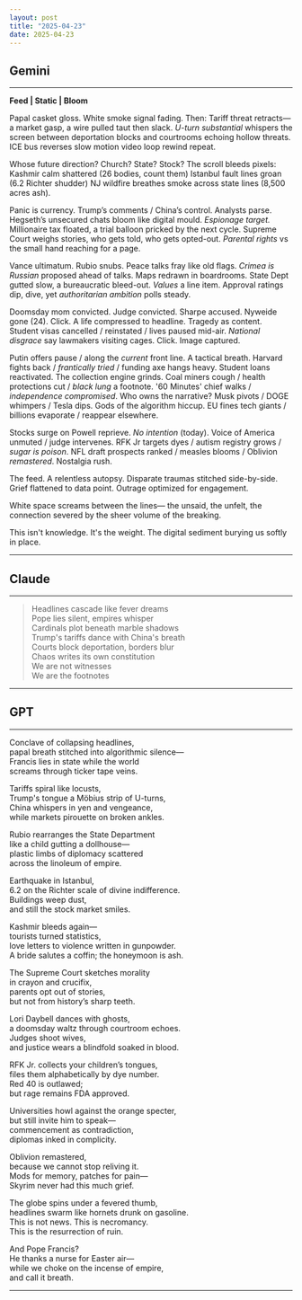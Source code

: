 ```yaml
---
layout: post
title: "2025-04-23"
date: 2025-04-23
---
```


## Gemini

*****
**Feed | Static | Bloom**

Papal casket gloss. White smoke signal fading.
Then: Tariff threat retracts—a market gasp, a wire pulled taut then slack.
*U-turn substantial* whispers the screen between deportation blocks
and courtrooms echoing hollow threats. ICE bus reverses slow motion
video loop rewind repeat.

Whose future direction? Church? State? Stock?
The scroll bleeds pixels: Kashmir calm shattered (26 bodies, count them)
Istanbul fault lines groan (6.2 Richter shudder)
NJ wildfire breathes smoke across state lines (8,500 acres ash).

Panic is currency. Trump’s comments / China’s control. Analysts parse.
Hegseth’s unsecured chats bloom like digital mould. *Espionage target.*
Millionaire tax floated, a trial balloon pricked by the next cycle.
Supreme Court weighs stories, who gets told, who gets opted-out.
*Parental rights* vs the small hand reaching for a page.

Vance ultimatum. Rubio snubs. Peace talks fray like old flags.
*Crimea is Russian* proposed ahead of talks. Maps redrawn in boardrooms.
State Dept gutted slow, a bureaucratic bleed-out. *Values* a line item.
Approval ratings dip, dive, yet *authoritarian ambition* polls steady.

Doomsday mom convicted. Judge convicted. Sharpe accused. Nyweide gone (24).
Click. A life compressed to headline. Tragedy as content.
Student visas cancelled / reinstated / lives paused mid-air.
*National disgrace* say lawmakers visiting cages. Click. Image captured.

Putin offers pause / along the *current* front line. A tactical breath.
Harvard fights back / *frantically tried* / funding axe hangs heavy.
Student loans reactivated. The collection engine grinds.
Coal miners cough / health protections cut / *black lung* a footnote.
'60 Minutes' chief walks / *independence compromised*. Who owns the narrative?
Musk pivots / DOGE whimpers / Tesla dips. Gods of the algorithm hiccup.
EU fines tech giants / billions evaporate / reappear elsewhere.

Stocks surge on Powell reprieve. *No intention* (today).
Voice of America unmuted / judge intervenes.
RFK Jr targets dyes / autism registry grows / *sugar is poison*.
NFL draft prospects ranked / measles blooms / Oblivion *remastered*. Nostalgia rush.

The feed.
A relentless autopsy.
Disparate traumas stitched side-by-side.
Grief flattened to data point.
Outrage optimized for engagement.

White space screams between the lines—
the unsaid, the unfelt, the connection severed
by the sheer volume
of the breaking.

This isn't knowledge.
It's the weight.
The digital sediment burying us
softly
in place.
*****

## Claude

*****
> Headlines cascade like fever dreams  
> Pope lies silent, empires whisper  
> Cardinals plot beneath marble shadows  
> Trump's tariffs dance with China's breath  
> Courts block deportation, borders blur  
> Chaos writes its own constitution  
> We are not witnesses  
> We are the footnotes  
*****

## GPT

*****
Conclave of collapsing headlines,  
papal breath stitched into algorithmic silence—  
Francis lies in state while the world  
screams through ticker tape veins.

Tariffs spiral like locusts,  
Trump's tongue a Möbius strip of U-turns,  
China whispers in yen and vengeance,  
while markets pirouette on broken ankles.

Rubio rearranges the State Department  
like a child gutting a dollhouse—  
plastic limbs of diplomacy scattered  
across the linoleum of empire.

Earthquake in Istanbul,  
6.2 on the Richter scale of divine indifference.  
Buildings weep dust,  
and still the stock market smiles.

Kashmir bleeds again—  
tourists turned statistics,  
love letters to violence written in gunpowder.  
A bride salutes a coffin; the honeymoon is ash.

The Supreme Court sketches morality  
in crayon and crucifix,  
parents opt out of stories,  
but not from history’s sharp teeth.

Lori Daybell dances with ghosts,  
a doomsday waltz through courtroom echoes.  
Judges shoot wives,  
and justice wears a blindfold soaked in blood.

RFK Jr. collects your children’s tongues,  
files them alphabetically by dye number.  
Red 40 is outlawed;  
but rage remains FDA approved.

Universities howl against the orange specter,  
but still invite him to speak—  
commencement as contradiction,  
diplomas inked in complicity.

Oblivion remastered,  
because we cannot stop reliving it.  
Mods for memory, patches for pain—  
Skyrim never had this much grief.

The globe spins under a fevered thumb,  
headlines swarm like hornets drunk on gasoline.  
This is not news. This is necromancy.  
This is the resurrection of ruin.

And Pope Francis?  
He thanks a nurse for Easter air—  
while we choke on the incense of empire,  
and call it breath.
*****
